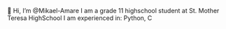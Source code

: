 👋 Hi, I’m @Mikael-Amare
I am a grade 11 highschool student at St. Mother Teresa HighSchool
I am experienced in:
Python, C

<!---
Mikael-Amare/Mikael-Amare is a ✨ special ✨ repository because its `README.md` (this file) appears on your GitHub profile.
You can click the Preview link to take a look at your changes.
--->
